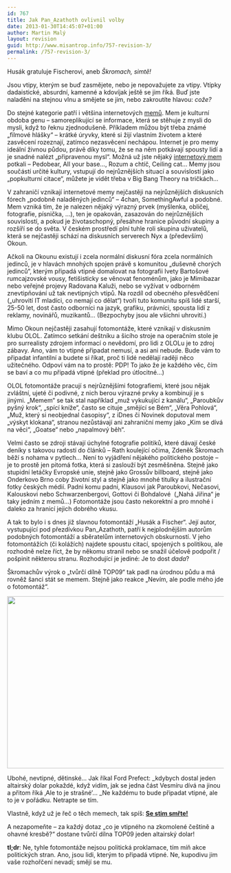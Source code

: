 ```yaml
---
id: 767
title: Jak Pan_Azathoth ovlivnil volby
date: 2013-01-30T14:45:07+01:00
author: Martin Malý
layout: revision
guid: http://www.misantrop.info/757-revision-3/
permalink: /757-revision-3/
---
```

Husák gratuluje Fischerovi, aneb _Škromach, simtě!_

<!--more-->

Jsou vtipy, kterým se buď zasmějete, nebo je nepovažujete za vtipy. Vtípky dadaistické, absurdní, kamenné a kdovíjak ještě se jim říká. Buď jste naladěni na stejnou vlnu a smějete se jim, nebo zakroutíte hlavou: _cože?_

Do stejné kategorie patří i většina internetových [memů](http://cs.wikipedia.org/wiki/Mem). Mem je kulturní obdoba genu &#8211; samoreplikující se informace, která se stěhuje z mysli do mysli, když to řeknu zjednodušeně. Příkladem můžou být třeba známé &#8222;filmové hlášky&#8220; &#8211; krátké úryvky, které si žijí vlastním životem a které zasvěcení rozeznají, zatímco nezasvěcení nechápou. Internet je pro memy ideální živnou půdou, právě díky tomu, že se na něm potkávají spousty lidí a je snadné nalézt &#8222;připravenou mysl&#8220;. Možná už jste nějaký [internetový mem](http://cs.wikipedia.org/wiki/Kategorie:Internetov%C3%A9_memy) potkali &#8211; Pedobear, All your base&#8230;, Rozum a chtíč, Ceiling cat&#8230; Memy jsou součástí určité kultury, vstupují do nejrůznějších situací a souvislostí jako &#8222;popkulturní citace&#8220;, můžete je vidět třeba v Big Bang Theory na tričkách&#8230;

V zahraničí vznikají internetové memy nejčastěji na nejrůznějších diskusních fórech &#8222;podobně naladěných jedinců&#8220; &#8211; 4chan, SomethingAwful a podobné. Mem vzniká tím, že je nalezen nějaký výrazný prvek (myšlenka, obličej, fotografie, písnička, &#8230;), ten je opakován, zasazován do nejrůznějších souvislostí, a pokud je životaschopný, přesáhne hranice původní skupiny a rozšíří se do světa. V českém prostředí plní tuhle roli skupina uživatelů, která se nejčastěji schází na diskusních serverech Nyx a (především) Okoun.

Ačkoli na Okounu existují i zcela normální diskusní fóra zcela normálních jedinců, je v hlavách mnohých spojen právě s komunitou &#8222;duševně chorých jedinců&#8220;, kterým připadá vtipné domalovat na fotografii Ivety Bartošové rumcajzovské vousy, fetišisticky se věnovat fenoménům, jako je Mimibazar nebo veřejné projevy Radovana Kaluži, nebo se vyžívat v odborném znevtipňování už tak nevtipných vtipů. Na rozdíl od obecného přesvědčení (&#8222;uhrovití IT mladíci, co nemají co dělat&#8220;) tvoří tuto komunitu spíš lidé starší, 25-50 let, dost často odborníci na jazyk, grafiku, právníci, spousta lidí z reklamy, novinářů, muzikantů&#8230; (Bezpochyby jsou ale všichni uhrovití.)

Mimo Okoun nejčastěji zasahují fotomontáže, které vznikají v diskusním klubu OLOL. Zatímco setkání deštníku a šicího stroje na operačním stole je pro surrealisty zdrojem informací o nevědomí, pro lidi z OLOLu je to zdroj zábavy. Ano, vám to vtipné připadat nemusí, a asi ani nebude. Bude vám to připadat infantilní a budete si říkat, proč ti lidé nedělají raději něco užitečného. Odpoví vám na to prostě: PDP! To jako že je každého věc, čím se baví a co mu připadá vtipné (překlad pro útlocitné&#8230;)

OLOL fotomontáže pracují s nejrůznějšími fotografiemi, které jsou nějak zvláštní, ujeté či podivné, z nich berou výrazné prvky a kombinují je s jinými. &#8222;Memem&#8220; se tak stal například &#8222;muž vykukující z kanálu&#8220;, &#8222;Paroubkův pyšný krok&#8220;, &#8222;spící kníže&#8220;, často se cituje &#8222;smějící se Bém&#8220;, &#8222;Věra Pohlová&#8220;, &#8222;Muž, který si neobjednal časopisy&#8220;, z iDnes či Novinek doputoval mem &#8222;výskyt klokana&#8220;, stranou nezůstávají ani zahraniční memy jako &#8222;Kim se dívá na věci&#8220;, &#8222;Goatse&#8220; nebo &#8222;napalmový běh&#8220;.

Velmi často se zdroji stávají úchylné fotografie politiků, které dávají české deníky s takovou radostí do článků &#8211; Rath koulející očima, Zdeněk Škromach běží s nohama v pytlech&#8230; Není to vyjádření nějakého politického postoje &#8211; je to prostě jen pitomá fotka, která si zaslouží být zesměšněna. Stejně jako stupidní letáčky Evropské unie, stejně jako Grossův billboard, stejně jako Onderkovo Brno coby životní styl a stejně jako mnohé titulky a ilustrační fotky českých médií. Padni komu padni, Klausovi jak Paroubkovi, Nečasovi, Kalouskovi nebo Schwarzenbergovi, Gottovi či Bohdalové  (&#8222;Nahá Jiřina&#8220; je taky jedním z memů&#8230;) Fotomontáže jsou často nekorektní a pro mnohé i daleko za hranicí jejich dobrého vkusu.

A tak to bylo i s dnes již slavnou fotomontáží &#8222;Husák a Fischer&#8220;. Její autor, vystupující pod přezdívkou Pan_Azathoth, patří k nejplodnějším autorům podobných fotomontáží a sběratelům internetových obskurností. V jeho fotomontážích (či kolážích) najdete spoustu citací, spojených s politikou, ale rozhodně nelze říct, že by někomu stranil nebo se snažil účelově podpořit / pošpinit některou stranu. Rozhodující je jediné: Je to dost _dada_?

Škromachův výrok o &#8222;tvůrčí dílně TOP09&#8220; tak padl na úrodnou půdu a má rovněž šanci stát se memem. Stejně jako reakce &#8222;Nevím, ale podle mého jde o fotomontáž&#8220;.

<img class="alignnone" title="OLOL, autor: Pan_Azathoth" alt="" src="http://i30.tinypic.com/40tbd.jpg" width="658" height="400" /> 

Ubohé, nevtipné, dětinské&#8230; Jak říkal Ford Prefect: _kdybych dostal jeden altairský dolar pokaždé, když vidím, jak se jedna část Vesmíru dívá na jinou a přitom říká &#8218;Ale to je strašné&#8217;&#8230; _Ne každému to bude připadat vtipné, ale to je v pořádku. Netrapte se tím.

Vlastně, když už je řeč o těch memech, tak spíš: [**Se stim smřte!**](http://historje.tumblr.com/image/36601964626)

A nezapomeňte &#8211; za každý dotaz &#8222;co je vtipného na zkomolené češtině a ohavné kresbě?&#8220; dostane tvůrčí dílna TOP09 jeden altairský dolar!

**tl;dr**: Ne, tyhle fotomontáže nejsou politická proklamace, tím míň akce politických stran. Ano, jsou lidi, kterým to připadá vtipné. Ne, kupodivu jim vaše rozhořčení nevadí; smějí se mu.